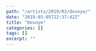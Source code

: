 ```yaml
---
path: "/artists/2019/03/devoye/"
date: "2019-03-05T22:37:42Z"
title: "Devoye"
categories: []
tags: []
excerpt: ""
---
```


